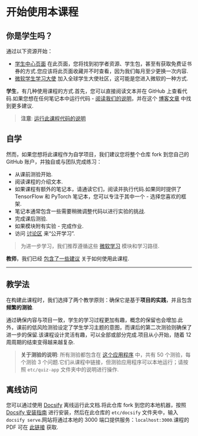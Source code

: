# 开始使用本课程

## 你是学生吗？

通过以下资源开始：

* [学生中心页面](https://docs.microsoft.com/learn/student-hub?WT.mc_id=academic-77998-cacaste) 在此页面，您将找到初学者资源、学生包，甚至有获取免费证书券的方式.您应该将此页面收藏并不时查看，因为我们每月至少更换一次内容.
* [微软学生学习大使](https://studentambassadors.microsoft.com?WT.mc_id=academic-77998-cacaste) 加入全球学生大使社区，这可能是您进入微软的一种方式.

**学生**，有几种使用课程的方式.首先，您可以直接阅读文本并在 GitHub 上查看代码.如果您想在任何笔记本中运行代码 - [阅读我们的说明](./etc/how-to-run.md)，并在这个 [博客文章](https://soshnikov.com/education/how-to-execute-notebooks-from-github/) 中找到更多建议.

> **注意**: [运行此课程代码的说明](/how-to-run.md)

## 自学

然而，如果您想将此课程作为自学项目，我们建议您将整个仓库 fork 到您自己的 GitHub 账户，并独自或与团队完成练习：

* 从课前测验开始.
* 阅读课程的介绍文本.
* 如果课程有额外的笔记本，请通读它们，阅读并执行代码.如果同时提供了 TensorFlow 和 PyTorch 笔记本，您可以专注于其中一个 - 选择您喜欢的框架.
* 笔记本通常包含一些需要稍微调整代码以进行实验的挑战.
* 完成课后测验.
* 如果模块附有实验 - 完成作业.
* 访问 [讨论区](https://github.com/microsoft/AI-For-Beginners/discussions) 来“公开学习”.

> 为进一步学习，我们推荐遵循这些 [微软学习](https://docs.microsoft.com/en-us/users/dmitrysoshnikov-9132/collections/31zgizg2p418yo/?WT.mc_id=academic-77998-cacaste) 模块和学习路径.

**教师**，我们已经 [包含了一些建议](/for-teachers.md) 关于如何使用此课程.

---

## 教学法

在构建此课程时，我们选择了两个教学原则：确保它是基于**项目的实践**，并且包含**频繁的测验**.

通过确保内容与项目一致，学生的学习过程更加有趣，概念的保留也会增加.此外，课前的低风险测验设定了学生学习主题的意图，而课后的第二次测验则确保了进一步的保留.该课程设计灵活有趣，可以全部或部分完成.项目从小开始，随着 12 周周期的结束变得越来越复杂.

> **关于测验的说明**: 所有测验都包含在 [这个应用程序](https://red-field-0a6ddfd03.1.azurestaticapps.net/) 中，共有 50 个测验，每个测验 3 个问题.它们从课程中链接，但测验应用程序可以本地运行；请按照 `etc/quiz-app` 文件夹中的说明进行操作.

## 离线访问

您可以通过使用 [Docsify](https://docsify.js.org/#/) 离线运行此文档.将此仓库 fork 到您的本地机器，按照 [Docsify 安装指南](https://docsify.js.org/#/quickstart) 进行安装，然后在此仓库的 `etc/docsify` 文件夹中，输入 `docsify serve`.网站将通过本地的 3000 端口提供服务：`localhost:3000`.课程的 PDF 可在 [此链接](/etc/pdf/readme.pdf) 获取.